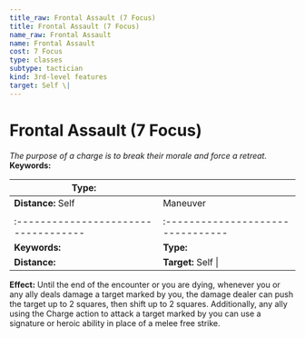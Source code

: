 ```yaml
---
title_raw: Frontal Assault (7 Focus)
title: Frontal Assault (7 Focus)
name_raw: Frontal Assault
name: Frontal Assault
cost: 7 Focus
type: classes
subtype: tactician
kind: 3rd-level features
target: Self \|
---
```


# Frontal Assault (7 Focus)

*The purpose of a charge is to break their morale and force a retreat.* **Keywords:**

| **Type:**                            |                                   |
| ------------------------------------ | --------------------------------- |
| **Distance:** Self                   | Maneuver                          |
|                                      |                                   |
| :----------------------------------- | :-------------------------------- |
| **Keywords:**                        | **Type:**                         |
| **Distance:**                        | **Target:** Self \|               |

**Effect:** Until the end of the encounter or you are dying, whenever you or any ally deals damage a target marked by you, the damage dealer can push the target up to 2 squares, then shift up to 2 squares. Additionally, any ally using the Charge action to attack a target marked by you can use a signature or heroic ability in place of a melee free strike.
